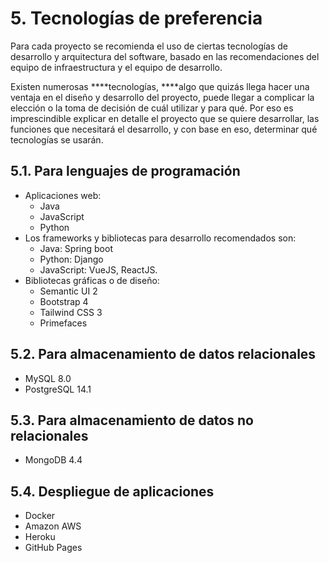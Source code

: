 # 5. Tecnologías de preferencia

Para cada proyecto se recomienda el uso de ciertas tecnologías de desarrollo y arquitectura del software, basado en las recomendaciones del equipo de infraestructura y el equipo de desarrollo.

Existen numerosas ****tecnologías, ****algo que quizás llega hacer una ventaja en el diseño y desarrollo del proyecto, puede llegar a complicar la elección o la toma de decisión de cuál utilizar y para qué. Por eso es imprescindible explicar en detalle el proyecto que se quiere desarrollar, las funciones que necesitará el desarrollo, y con base en eso, determinar qué tecnologías se usarán.

## 5.1. Para lenguajes de programación

- Aplicaciones web:
    - Java
    - JavaScript
    - Python
- Los frameworks y bibliotecas para desarrollo recomendados son:
    - Java: Spring boot
    - Python: Django
    - JavaScript: VueJS, ReactJS.
- Bibliotecas gráficas o de diseño:
    - Semantic UI 2
    - Bootstrap 4
    - Tailwind CSS 3
    - Primefaces

## 5.2. Para almacenamiento de datos relacionales

- MySQL 8.0
- PostgreSQL 14.1

## 5.3. Para almacenamiento de datos no relacionales

- MongoDB 4.4

## 5.4. Despliegue de aplicaciones

- Docker
- Amazon AWS
- Heroku
- GitHub Pages